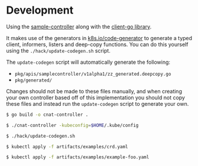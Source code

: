 # Development

Using the [sample-controller](https://github.com/kubernetes/sample-controller)
along with the [client-go library](https://github.com/kubernetes/client-go/tree/master/tools/cache).

It makes use of the generators in [k8s.io/code-generator](https://github.com/kubernetes/code-generator) to generate a typed client, informers, listers and deep-copy functions. You can do this yourself using the `./hack/update-codegen.sh` script.

The `update-codegen` script will automatically generate the following:

* `pkg/apis/samplecontroller/v1alpha1/zz_generated.deepcopy.go`
* `pkg/generated/`

Changes should not be made to these files manually, and when creating your own
controller based off of this implementation you should not copy these files and
instead run the `update-codegen` script to generate your own.

```bash
$ go build -o cnat-controller .

$ ./cnat-controller -kubeconfig=$HOME/.kube/config

$ ./hack/update-codegen.sh

$ kubectl apply -f artifacts/examples/crd.yaml

$ kubectl apply -f artifacts/examples/example-foo.yaml
```
